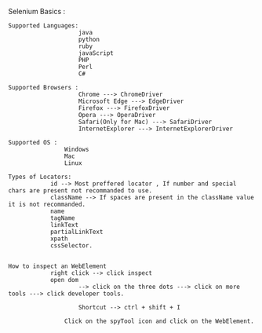 Selenium Basics :
  
    Supported Languages:
                        java
                        python
                        ruby
                        javaScript
                        PHP 
                        Perl 
                        C#

    Supported Browsers :
                        Chrome ---> ChromeDriver
                        Microsoft Edge ---> EdgeDriver
                        Firefox ---> FirefoxDriver
                        Opera ---> OperaDriver
                        Safari(Only for Mac) ---> SafariDriver
                        InternetExplorer ---> InternetExplorerDriver

    Supported OS :
                    Windows
                    Mac 
                    Linux

    Types of Locators:
                id --> Most preffered locator , If number and special chars are present not recommanded to use.
                className --> If spaces are present in the className value it is not recommanded.
                name 
                tagName
                linkText
                partialLinkText
                xpath
                cssSelector.


    How to inspect an WebElement
                right click --> click inspect
                open dom
                        --> click on the three dots ---> click on more tools ---> click developer tools.

                        Shortcut --> ctrl + shift + I

                    Click on the spyTool icon and click on the WebElement.    
